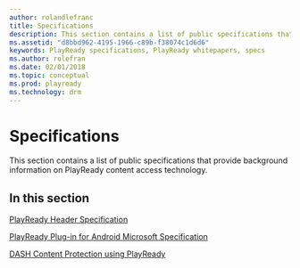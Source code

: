 ```yaml
---
author: rolandlefranc
title: Specifications
description: This section contains a list of public specifications that provide background information on PlayReady content access technology.
ms.assetid: "d8bbd962-4195-1966-c89b-f38074c1d6d6"
keywords: PlayReady specifications, PlayReady whitepapers, specs
ms.author: rolefran
ms.date: 02/01/2018
ms.topic: conceptual
ms.prod: playready
ms.technology: drm
---
```



# Specifications


This section contains a list of public specifications that provide background information on PlayReady content access technology.

## In this section

[PlayReady Header Specification](playready-header-specification.md)

[PlayReady Plug-in for Android Microsoft Specification](playready-plugin-for-android-specification.md)

[DASH Content Protection using PlayReady](mpeg-dash-playready.md)
